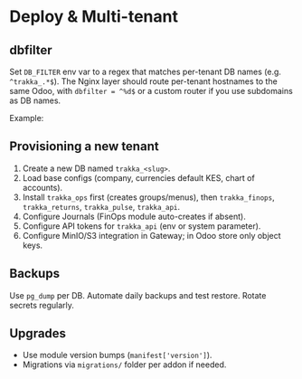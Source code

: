 # Deploy & Multi-tenant

## dbfilter
Set `DB_FILTER` env var to a regex that matches per-tenant DB names (e.g. `^trakka_.*$`). The Nginx layer should route per-tenant hostnames to the same Odoo, with `dbfilter = ^%d$` or a custom router if you use subdomains as DB names.

Example:



## Provisioning a new tenant
1. Create a new DB named `trakka_<slug>`.
2. Load base configs (company, currencies default KES, chart of accounts).
3. Install `trakka_ops` first (creates groups/menus), then `trakka_finops`, `trakka_returns`, `trakka_pulse`, `trakka_api`.
4. Configure Journals (FinOps module auto-creates if absent).
5. Configure API tokens for `trakka_api` (env or system parameter).
6. Configure MinIO/S3 integration in Gateway; in Odoo store only object keys.

## Backups
Use `pg_dump` per DB. Automate daily backups and test restore. Rotate secrets regularly.

## Upgrades
- Use module version bumps (`manifest['version']`).
- Migrations via `migrations/` folder per addon if needed.

